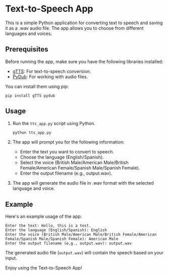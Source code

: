 
# Text-to-Speech App

This is a simple Python application for converting text to speech and saving it as a .wav audio file. The app allows you to choose from different languages and voices.

## Prerequisites

Before running the app, make sure you have the following libraries installed:

- [gTTS](https://pypi.org/project/gTTS/): For text-to-speech conversion.
- [PyDub](https://pypi.org/project/pydub/): For working with audio files.

You can install them using pip:

```
pip install gTTS pydub
```

## Usage

1. Run the `tts_app.py` script using Python.

   ```bash
   python tts_app.py
   ```

2. The app will prompt you for the following information:
   - Enter the text you want to convert to speech.
   - Choose the language (English/Spanish).
   - Select the voice (British Male/American Male/British Female/American Female/Spanish Male/Spanish Female).
   - Enter the output filename (e.g., output.wav).

3. The app will generate the audio file in .wav format with the selected language and voice.

## Example

Here's an example usage of the app:

```plaintext
Enter the text: Hello, this is a test.
Enter the language (English/Spanish): English
Enter the voice (British Male/American Male/British Female/American Female/Spanish Male/Spanish Female): American Male
Enter the output filename (e.g., output.wav): output.wav
```

The generated audio file (`output.wav`) will contain the speech based on your input.

Enjoy using the Text-to-Speech App!
```
